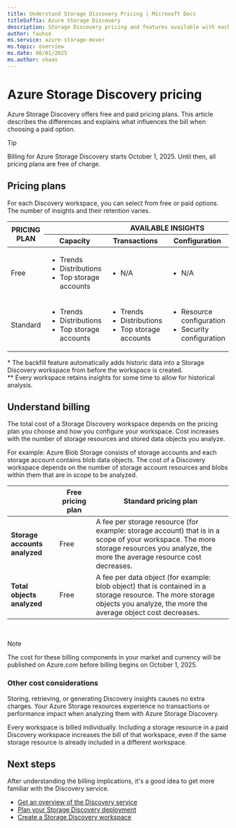 ```yaml
---
title: Understand Storage Discovery Pricing | Microsoft Docs
titleSuffix: Azure Storage Discovery
description: Storage Discovery pricing and features available with each pricing plan.
author: fauhse
ms.service: azure-storage-mover
ms.topic: overview
ms.date: 08/01/2025
ms.author: shaas
---
```


# Azure Storage Discovery pricing

Azure Storage Discovery offers free and paid pricing plans. This article describes the differences and explains what influences the bill when choosing a paid option. 

> [!TIP]
> Billing for Azure Storage Discovery starts October 1, 2025. Until then, all pricing plans are free of charge.

## Pricing plans

For each Discovery workspace, you can select from free or paid options. The number of insights and their retention varies.

<table>
    <thead>
        <tr>
            <th rowspan="2">PRICING PLAN</th>
            <th colspan="4">AVAILABLE INSIGHTS</th>
        </tr>
        <tr>
            <th>Capacity</th>
            <th>Transactions</th>
            <th>Configuration</th>
            <th>History</th>
        </tr>
    </thead>
    <tbody>
        <tr>
            <td>Free</td>
            <td>
                <ul>
                    <li>Trends</li>
                    <li>Distributions</li>
                    <li>Top storage accounts</li>
                </ul>
            </td>            
            <td><ul><li>N/A</li></ul></td>
            <td><ul><li>N/A</li></ul></td>
            <td>
                <ul>
                    <li>Backfill*: 15 days</li>
                    <li>Retention**: 15 days</li>
                </ul>
            </td>            
        </tr>
        <tr>
            <td>Standard</td>
            <td>
                <ul>
                    <li>Trends</li>
                    <li>Distributions</li>
                    <li>Top storage accounts</li>
                </ul>
            </td>
            <td>
                <ul>
                    <li>Trends</li>
                    <li>Distributions</li>
                    <li>Top storage accounts</li>
                </ul>
            </td>            
            <td>
                <ul>
                    <li>Resource configuration</li>
                    <li>Security configuration</li>
                </ul>
            </td>            
            <td>
                <ul>
                    <li>Backfill*: 30 days</li>
                    <li>Retention**: 18 months</li>
                </ul>
            </td>            
        </tr>
    </tbody>
</table>

\* The backfill feature automatically adds historic data into a Storage Discovery workspace from before the workspace is created.<br>
\*\* Every workspace retains insights for some time to allow for historical analysis. 

## Understand billing

The total cost of a Storage Discovery workspace depends on the pricing plan you choose and how you configure your workspace.
Cost increases with the number of storage resources and stored data objects you analyze.

For example: Azure Blob Storage consists of storage accounts and each storage account contains blob data objects. The cost of a Discovery workspace depends on the number of storage account resources and blobs within them that are in scope to be analyzed.

|                                | Free pricing plan | Standard pricing plan |
|--------------------------------|-------------------|-----------------------|
| **Storage accounts analyzed**  | Free              | A fee per storage resource (for example: storage account) that is in a scope of your workspace. The more storage resources you analyze, the more the average resource cost decreases.|
| **Total objects analyzed**     | Free              | A fee per data object (for example: blob object) that is contained in a storage resource. The more storage objects you analyze, the more the average object cost decreases. |

<br>

> [!NOTE]
> The cost for these billing components in your market and currency will be published on Azure.com before billing begins on October 1, 2025.

### Other cost considerations

Storing, retrieving, or generating Discovery insights causes no extra charges. Your Azure Storage resources experience no transactions or performance impact when analyzing them with Azure Storage Discovery.

Every workspace is billed individually. Including a storage resource in a paid Discovery workspace increases the bill of that workspace, even if the same storage resource is already included in a different workspace. 

## Next steps

After understanding the billing implications, it's a good idea to get more familiar with the Discovery service.

- [Get an overview of the Discovery service](overview.md)
- [Plan your Storage Discovery deployment](deployment-planning.md)
- [Create a Storage Discovery workspace](create-workspace.md)
